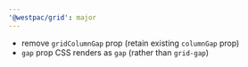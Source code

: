 ```yaml
---
'@westpac/grid': major
---
```


- remove `gridColumnGap` prop (retain existing `columnGap` prop)
- `gap` prop CSS renders as `gap` (rather than `grid-gap`)
